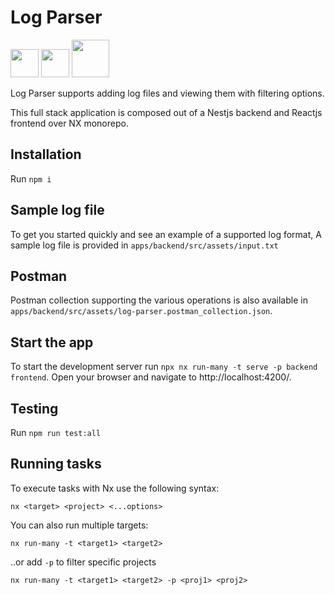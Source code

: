 # Log Parser

<a alt="React logo" href="https://github.com/facebook/react" target="_blank" rel="noreferrer"><img src="https://upload.wikimedia.org/wikipedia/commons/thumb/a/a7/React-icon.svg/512px-React-icon.svg.png?20220125121207" width="45"></a>
<a alt="Nestjs logo" href="https://github.com/nestjs/nest" target="_blank" rel="noreferrer"><img src="https://upload.wikimedia.org/wikipedia/commons/thumb/a/a8/NestJS.svg/621px-NestJS.svg.png?20221211225055" width="45"></a>
<a alt="Nx logo" href="https://nx.dev" target="_blank" rel="noreferrer"><img src="https://raw.githubusercontent.com/nrwl/nx/master/images/nx-logo.png" width="60"></a>

Log Parser supports adding log files and viewing them with filtering options.

This full stack application is composed out of a Nestjs backend and Reactjs frontend over NX monorepo.

## Installation

Run `npm i`

## Sample log file

To get you started quickly and see an example of a supported log format, A sample log file is provided
in `apps/backend/src/assets/input.txt`

## Postman

Postman collection supporting the various operations is also available
in `apps/backend/src/assets/log-parser.postman_collection.json`.

## Start the app

To start the development server run `npx nx run-many -t serve -p backend frontend`. Open your browser and navigate
to http://localhost:4200/.

## Testing

Run `npm run test:all`

## Running tasks

To execute tasks with Nx use the following syntax:

```
nx <target> <project> <...options>
```

You can also run multiple targets:

```
nx run-many -t <target1> <target2>
```

..or add `-p` to filter specific projects

```
nx run-many -t <target1> <target2> -p <proj1> <proj2>
```